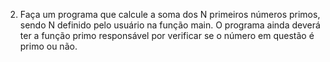 2. Faça um programa que calcule a soma dos N primeiros números primos, sendo N definido
pelo usuário na função main. O programa ainda deverá ter a função primo responsável por
verificar se o número em questão é primo ou não.
